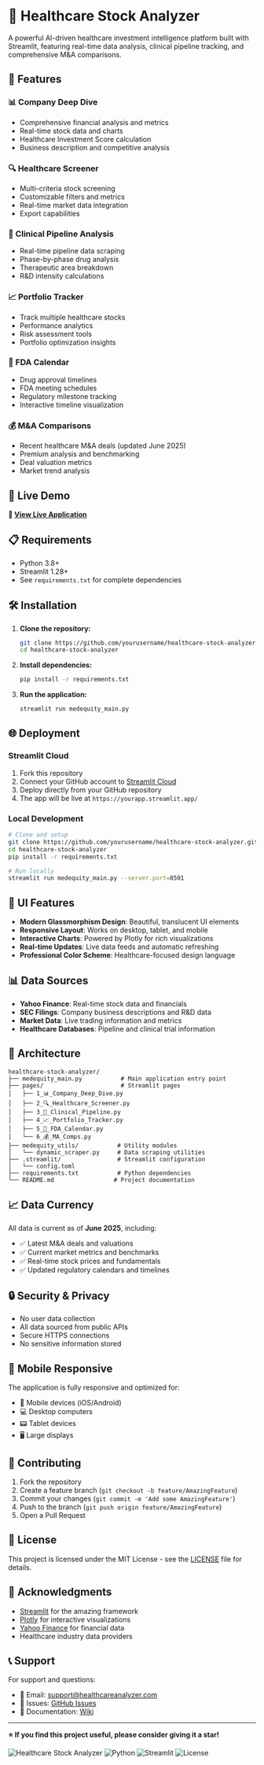 # 🏥 Healthcare Stock Analyzer

A powerful AI-driven healthcare investment intelligence platform built with Streamlit, featuring real-time data analysis, clinical pipeline tracking, and comprehensive M&A comparisons.

## 🌟 Features

### 📊 Company Deep Dive
- Comprehensive financial analysis and metrics
- Real-time stock data and charts
- Healthcare Investment Score calculation
- Business description and competitive analysis

### 🔍 Healthcare Screener
- Multi-criteria stock screening
- Customizable filters and metrics
- Real-time market data integration
- Export capabilities

### 💊 Clinical Pipeline Analysis
- Real-time pipeline data scraping
- Phase-by-phase drug analysis
- Therapeutic area breakdown
- R&D intensity calculations

### 📈 Portfolio Tracker
- Track multiple healthcare stocks
- Performance analytics
- Risk assessment tools
- Portfolio optimization insights

### 🏥 FDA Calendar
- Drug approval timelines
- FDA meeting schedules
- Regulatory milestone tracking
- Interactive timeline visualization

### 💰 M&A Comparisons
- Recent healthcare M&A deals (updated June 2025)
- Premium analysis and benchmarking
- Deal valuation metrics
- Market trend analysis

## 🚀 Live Demo

**🔗 [View Live Application](https://healthcare-stock-analyzer.streamlit.app/)**

## 📋 Requirements

- Python 3.8+
- Streamlit 1.28+
- See `requirements.txt` for complete dependencies

## 🛠️ Installation

1. **Clone the repository:**
   ```bash
   git clone https://github.com/yourusername/healthcare-stock-analyzer.git
   cd healthcare-stock-analyzer
   ```

2. **Install dependencies:**
   ```bash
   pip install -r requirements.txt
   ```

3. **Run the application:**
   ```bash
   streamlit run medequity_main.py
   ```

## 🌐 Deployment

### Streamlit Cloud
1. Fork this repository
2. Connect your GitHub account to [Streamlit Cloud](https://share.streamlit.io/)
3. Deploy directly from your GitHub repository
4. The app will be live at `https://yourapp.streamlit.app/`

### Local Development
```bash
# Clone and setup
git clone https://github.com/yourusername/healthcare-stock-analyzer.git
cd healthcare-stock-analyzer
pip install -r requirements.txt

# Run locally
streamlit run medequity_main.py --server.port=8501
```

## 🎨 UI Features

- **Modern Glassmorphism Design**: Beautiful, translucent UI elements
- **Responsive Layout**: Works on desktop, tablet, and mobile
- **Interactive Charts**: Powered by Plotly for rich visualizations
- **Real-time Updates**: Live data feeds and automatic refreshing
- **Professional Color Scheme**: Healthcare-focused design language

## 📊 Data Sources

- **Yahoo Finance**: Real-time stock data and financials
- **SEC Filings**: Company business descriptions and R&D data
- **Market Data**: Live trading information and metrics
- **Healthcare Databases**: Pipeline and clinical trial information

## 🔧 Architecture

```
healthcare-stock-analyzer/
├── medequity_main.py           # Main application entry point
├── pages/                      # Streamlit pages
│   ├── 1_📊_Company_Deep_Dive.py
│   ├── 2_🔍_Healthcare_Screener.py
│   ├── 3_💊_Clinical_Pipeline.py
│   ├── 4_📈_Portfolio_Tracker.py
│   ├── 5_🏥_FDA_Calendar.py
│   └── 6_💰_MA_Comps.py
├── medequity_utils/           # Utility modules
│   └── dynamic_scraper.py     # Data scraping utilities
├── .streamlit/                # Streamlit configuration
│   └── config.toml
├── requirements.txt           # Python dependencies
└── README.md                 # Project documentation
```

## 📈 Data Currency

All data is current as of **June 2025**, including:
- ✅ Latest M&A deals and valuations
- ✅ Current market metrics and benchmarks
- ✅ Real-time stock prices and fundamentals
- ✅ Updated regulatory calendars and timelines

## 🔒 Security & Privacy

- No user data collection
- All data sourced from public APIs
- Secure HTTPS connections
- No sensitive information stored

## 📱 Mobile Responsive

The application is fully responsive and optimized for:
- 📱 Mobile devices (iOS/Android)
- 💻 Desktop computers
- 📟 Tablet devices
- 🖥️ Large displays

## 🤝 Contributing

1. Fork the repository
2. Create a feature branch (`git checkout -b feature/AmazingFeature`)
3. Commit your changes (`git commit -m 'Add some AmazingFeature'`)
4. Push to the branch (`git push origin feature/AmazingFeature`)
5. Open a Pull Request

## 📄 License

This project is licensed under the MIT License - see the [LICENSE](LICENSE) file for details.

## 🙏 Acknowledgments

- [Streamlit](https://streamlit.io/) for the amazing framework
- [Plotly](https://plotly.com/) for interactive visualizations
- [Yahoo Finance](https://finance.yahoo.com/) for financial data
- Healthcare industry data providers

## 📞 Support

For support and questions:
- 📧 Email: support@healthcareanalyzer.com
- 🐛 Issues: [GitHub Issues](https://github.com/yourusername/healthcare-stock-analyzer/issues)
- 📖 Documentation: [Wiki](https://github.com/yourusername/healthcare-stock-analyzer/wiki)

---

**⭐ If you find this project useful, please consider giving it a star!**

![Healthcare Stock Analyzer](https://img.shields.io/badge/Healthcare-Stock%20Analyzer-blue)
![Python](https://img.shields.io/badge/Python-3.8+-green)
![Streamlit](https://img.shields.io/badge/Streamlit-1.28+-red)
![License](https://img.shields.io/badge/License-MIT-yellow)